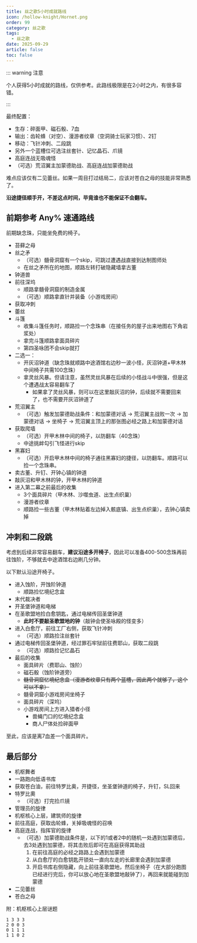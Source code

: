 ```yaml
---
title: 丝之歌5小时成就路线
icon: /hollow-knight/Hornet.png
order: 99
category: 丝之歌
tags:
  - 丝之歌
date: 2025-09-29
article: false
toc: false
---
```


<!-- more -->

::: warning 注意

个人获得5小时成就的路线，仅供参考。此路线极限是在2小时之内，有很多容错。

:::

最终配置：
  - 生存：碎面甲、磁石骰、7血
  - 输出：齿轮蜂（对空）、漫游者纹章（空洞骑士玩家习惯）、2钉
  - 移动：飞针冲刺、二段跳
  - 另外一个蓝槽位可选注丝套针、记忆晶石、爪镜
  - 高庭连战无吸魂怪
  - （可选）荒沼翼主加蒙德助战、高庭连战加蒙德助战

难点应该仅有二见蕾丝。如果一周目打过结局二，应该对苍白之母的技能非常熟悉了。

**沿途捷径顺手开，不差这点时间，毕竟谁也不能保证不会翻车。**

## 前期参考 Any% 速通路线

前期缺念珠，只能坐免费的椅子。

- 苔藓之母
- 丝之矛
  - （可选）髓骨洞窟有一个skip，可跳过遭遇战直接到达制图师处
  - 在丝之矛所在的地图，顺路左转打破隐藏墙拿古董
- 钟道兽
- 前往深坞
  - 顺路拿髓骨洞窟的制造金属
  - （可选）顺路拿直针并装备（小游戏房间）
- 获取冲刺
- 蕾丝
- 斗篷
  - 收集斗篷任务时，顺路捡一个念珠串（在接任务的屋子出来地图右下角岩浆处）
  - 拿完斗篷顺路拿面具碎片
  - 第四圣咏团不会skip就打
- 二选一：
  - 开灰沼钟道（缺念珠就顺路中途酒馆右边秒一波小怪，灰沼钟道+甲木林中间椅子共需100念珠）
  - 拿灵丝风暴。但请注意，虽然灵丝风暴在后续的小怪战斗中很强，但是这个遭遇战太容易翻车了
    - 如果拿了灵丝风暴，则可以在这里敲灰沼的钟，后续就不需要回来了，也不需要开灰沼钟道了
- 荒沼翼主
  - （可选）触发加蒙德助战条件：和加蒙德对话 &rarr; 荒沼翼主战败一次 &rarr; 加蒙德对话 &rarr; 坐椅子 &rarr; 荒沼翼主顶上的那张图必经之路上和加蒙德对话
- 获取爬墙
  - （可选）开甲木林中间的椅子，以防翻车（40念珠）
  - 中途挑衅勾引飞怪进行skip
- 黑寡妇
  - （可选）开启甲木林中间的椅子通往黑寡妇的捷径，以防翻车。顺路可以捡一个念珠串。
- 卖古董、升钉、开钟心镇的钟道
- 敲灰沼和甲木林的钟，开甲木林的钟道
- 进入第二幕之前最后的收集
  - 3个面具碎片（甲木林、沙噬虫道、出生点织巢）
  - 漫游者纹章
  - 顺路捡一些古董（甲木林贴着左边掉入骸底镇、出生点织巢），去钟心镇卖掉

## 冲刺和二段跳

考虑到后续非常容易翻车，**建议沿途多开椅子**，因此可以准备400-500念珠再前往蚀阶，不够就去中途酒馆右边刷几分钟。

以下默认沿途开椅子。

- 进入蚀阶，开蚀阶钟道
  - 顺路捡忆境纪念盒
- 末代裁决者
- 开圣堡钟道和电梯
- 在圣歌盟地捡白愈钥匙，通过电梯传回圣堡钟道
  - **此时不要敲圣歌盟地的钟**（敲钟会使圣咏殿的怪变多）
- 进入白愈厅，前往工厂右侧，获取飞针冲刺
  - （可选）顺路捡注丝套针
- 通过电梯传回圣堡钟道，经过罪石牢狱前往费耶山，获取二段跳
  - （可选）顺路捡记忆晶石
- 最后的收集
  - 面具碎片（费耶山、蚀阶）
  - 磁石骰（蚀阶钟道旁）
  - ~~髓骨洞窟忆境纪念盒（漫游者纹章只有两个蓝槽，因此两个就够了，这个可以不拿）~~
  - 髓骨洞窟小游戏房间坐椅子
  - 面具碎片（深坞）
  - 小游戏房间上方进入猎者小径
    - 兽蝇门口的忆境纪念盒
    - 商人尸体处捡碎面甲

至此，应该是离7血差一个面具碎片。

## 最后部分

- 机枢舞者
- 一路跑向低语书库
- 获取苍白油，前往特罗比奥，开捷径，坐圣堡钟道的椅子，升钉，SL回来
- 特罗比奧
  - （可选）打完捡爪镜
- 管理员的旋律
- 机枢核心上层，建筑师的旋律
- 前往高庭，获取齿轮蜂，关掉吸魂怪的召唤
- 高庭连战，指挥官的旋律
  - （可选）加蒙德助战条件是，以下的1或者2中的随机一处遇到加蒙德后，去3处遇到加蒙德，将其击败后即可在高庭获得其助战
    1. 在前往高庭的必经之路路上会遇到加蒙德
    2. 从白愈厅的白愈钥匙开锁处一直向左走的长廊里会遇到加蒙德
    3. 开启书库右侧隐藏，向上前往圣歌盟地，然后坐椅子（在大部分跑图已经进行完后，你可以放心地在圣歌盟地敲钟了），再回来就能碰到加蒙德
- 二见蕾丝
- 苍白之母

附：机枢核心上层谜题

```text :no-line-numbers
1 3 3 3
2 0 0 3
0 1 1 1
1 1 0 2
```
